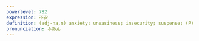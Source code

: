 ```yaml
---
powerlevel: 782
expression: 不安
definition: (adj-na,n) anxiety; uneasiness; insecurity; suspense; (P)
pronunciation: ふあん
---
```

